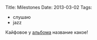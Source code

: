Title: Milestones
Date: 2013-03-02
Tags: 
  - слушаю
  - jazz

<div class="text">Кайфовое у <a href="https://itunes.apple.com/ru/album/milestones/id207242542">альбома</a> название какое!</div>